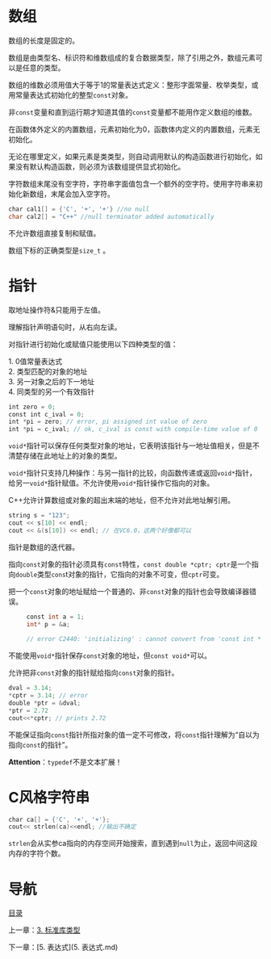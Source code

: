 # 数组
数组的长度是固定的。

数组是由类型名、标识符和维数组成的复合数据类型，除了引用之外，数组元素可以是任意的类型。

数组的维数必须用值大于等于1的常量表达式定义：整形字面常量、枚举类型，或用常量表达式初始化的整型`const`对象。

非`const`变量和直到运行期才知道其值的`const`变量都不能用作定义数组的维数。

在函数体外定义的内置数组，元素初始化为0，函数体内定义的内置数组，元素无初始化。

无论在哪里定义，如果元素是类类型，则自动调用默认的构造函数进行初始化，如果没有默认构造函数，则必须为该数组提供显式初始化。

字符数组末尾没有空字符，字符串字面值包含一个额外的空字符。使用字符串来初始化新数组，末尾会加入空字符。

```c
char cal1[] = {'C', '+', '+'} //no null
char cal2[] = "C++" //null terminator added automatically
```

不允许数组直接复制和赋值。

数组下标的正确类型是`size_t` 。

# 指针

取地址操作符&只能用于左值。

理解指针声明语句时，从右向左读。

对指针进行初始化或赋值只能使用以下四种类型的值：  

1. 0值常量表达式  
2. 类型匹配的对象的地址  
3. 另一对象之后的下一地址  
4. 同类型的另一个有效指针  

```c
int zero = 0;
const int c_ival = 0;
int *pi = zero; // error, pi assigned int value of zero
int *pi = c_ival; // ok, c_ival is const with compile-time value of 0
```

`void*`指针可以保存任何类型对象的地址，它表明该指针与一地址值相关，但是不清楚存储在此地址上的对象的类型。

`void*`指针只支持几种操作：与另一指针的比较，向函数传递或返回`void*`指针，给另一`void*`指针赋值。不允许使用`void*`指针操作它指向的对象。

C++允许计算数组或对象的超出末端的地址，但不允许对此地址解引用。

```c
string s = "123";
cout << s[10] << endl;
cout << &(s[10]) << endl; // 在VC6.0，这两个好像都可以
```

指针是数组的迭代器。

指向`const`对象的指针必须具有`const`特性，`const double *cptr;`  `cptr`是一个指向`double`类型`cons`t对象的指针，它指向的对象不可变，但`cptr`可变。

把一个`const`对象的地址赋给一个普通的、非`const`对象的指针也会导致编译器错误。

```c
     const int a = 1;
     int* p = &a;
     
     // error C2440: 'initializing' : cannot convert from 'const int *' to 'int *'
```

不能使用`void*`指针保存`const`对象的地址，但`const void*`可以。

允许把非`const`对象的指针赋给指向`const`对象的指针。

```c
dval = 3.14;
*cptr = 3.14; // error
double *ptr = &dval;
*ptr = 2.72
cout<<*cptr; // prints 2.72
```

不能保证指向`const`指针所指对象的值一定不可修改，将`const`指针理解为“自以为指向`const`的指针”。

**Attention**：`typedef`不是文本扩展！

# C风格字符串

```c
char ca[] = {'C', '+', '+'};
cout<< strlen(ca)<<endl; //输出不确定
```

`strlen`会从实参ca指向的内存空间开始搜索，直到遇到`null`为止，返回中间这段内存的字符个数。

# 导航

[目录](README.md)

上一章：[3. 标准库类型](3. 标准库类型.md)

下一章：[5. 表达式](5. 表达式.md)
